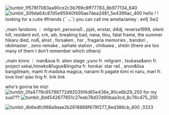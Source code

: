 ![tumblr_1f578f7083aa90ce2c3b769c8ff77783_8b977134_640](https://github.com/user-attachments/assets/7ca7579c-c287-4b3b-919e-bfaa9e98f3db)
![tumblr_309da64c87d5e95940f495ae7dea2481_5e4399ac_400](https://github.com/user-attachments/assets/85101cbe-e193-4721-af6b-404baf428ae9)
hello ! ! looking for a cutie #friends (ˉ﹃ˉ)
 you can call me amelia/amey : enfj 3w2 

◟main fandoms ⋮
milgram ,persona5 , pjsk, enstar, d4dj, reverse1999, silent hill, resident evil, crk, aib, breaking bad, nana, tlou, fatal frame, the summer hikaru died, no6, alnst , forsaken , hsr , fragaria memories , bandori , idolmaster , zeno remake , saihate station , chiikawa , shtdn (there are too many of them I don’t remember which others)

◟main kinns ⋮
ivan&sua fr. alien stage ,yuno fr. milgram , tsukasa&ann fr. project sekai,himeko&fugue&lingsha fr. honkai: star rail , anon&lisa bangdream, mami fr.madoka magica, nanami fr.yagate kimi ni naru, mari fr. love live! qiao ling fr. link link

who's gonna be mizi ![tumblr_0fa4779c65798772d92035f4d65e436e_90ce6b29_250](https://github.com/user-attachments/assets/1e438e89-8d43-4fbd-ab01-828ad8a57fb7) for my sua??? ![tumblr_8d4542677651c27eeb78d37d90baa3cd_8c76c475_250](https://github.com/user-attachments/assets/47cfd89d-73f4-44cf-a2db-f14667432bd2) 

![tumblr_4b6edfc968a9aae2b2618888f679f277_8ed386cb_400](https://github.com/user-attachments/assets/33d8c0b3-f403-41ec-bb21-0a755ec95409) ;3333

